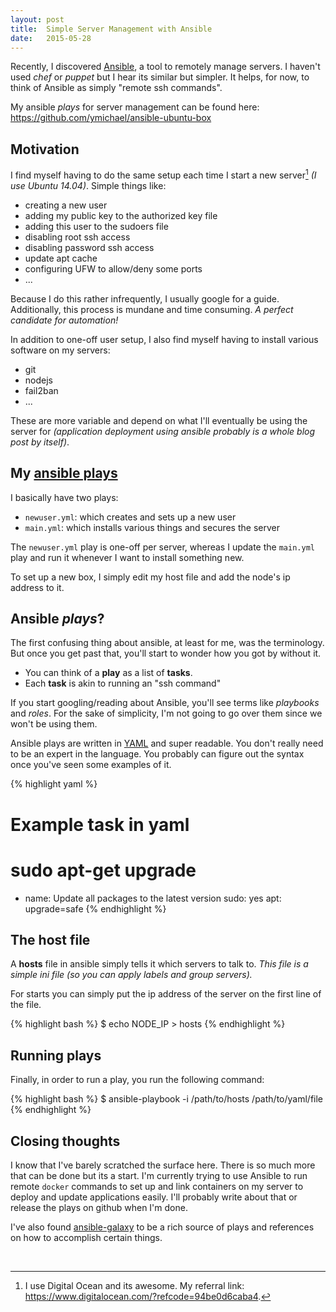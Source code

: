 ```yaml
---
layout: post
title:  Simple Server Management with Ansible
date:   2015-05-28
---
```


Recently, I discovered [Ansible](http://www.ansible.com/home), a tool to remotely manage servers. I haven't used _chef_ or _puppet_ but I hear its similar but simpler. It helps, for now, to think of Ansible as simply "remote ssh commands".

My ansible _plays_ for server management can be found here: <https://github.com/ymichael/ansible-ubuntu-box>
<!--more-->

## Motivation

I find myself having to do the same setup each time I start a new server[^1] _(I use Ubuntu 14.04)_. Simple things like:

- creating a new user
- adding my public key to the authorized key file
- adding this user to the sudoers file
- disabling root ssh access
- disabling password ssh access
- update apt cache
- configuring UFW to allow/deny some ports
- ...

Because I do this rather infrequently, I usually google for a guide. Additionally, this process is mundane and time consuming. _A perfect candidate for automation!_

In addition to one-off user setup, I also find myself having to install various software on my servers:

- git
- nodejs
- fail2ban
- ...

These are more variable and depend on what I'll eventually be using the server for _(application deployment using ansible probably is a whole blog post by itself)_.

## My [ansible plays](https://github.com/ymichael/ansible-ubuntu-box)

I basically have two plays:

- `newuser.yml`: which creates and sets up a new user
- `main.yml`: which installs various things and secures the server

The `newuser.yml` play is one-off per server, whereas I update the `main.yml` play and run it whenever I want to install something new.

To set up a new box, I simply edit my host file and add the node's ip address to it.

## Ansible _plays_?

The first confusing thing about ansible, at least for me, was the terminology. But once you get past that, you'll start to wonder how you got by without it.

- You can think of a __play__ as a list of __tasks__.
- Each __task__ is akin to running an "ssh command"

If you start googling/reading about Ansible, you'll see terms like _playbooks_ and _roles_. For the sake of simplicity, I'm not going to go over them since we won't be using them.

Ansible plays are written in [YAML](http://yaml.org/) and super readable. You don't really need to be an expert in the language. You probably can figure out the syntax once you've seen some examples of it.

{% highlight yaml %}
# Example task in yaml
# sudo apt-get upgrade
- name: Update all packages to the latest version
  sudo: yes
  apt: upgrade=safe
{% endhighlight %}

## The host file

A __hosts__ file in ansible simply tells it which servers to talk to. _This file is a simple ini file (so you can apply labels and group servers)._ 

For starts you can simply put the ip address of the server on the first line of the file.

{% highlight bash %}
$ echo NODE_IP > hosts
{% endhighlight %}

## Running plays

Finally, in order to run a play, you run the following command:

{% highlight bash %}
$ ansible-playbook -i /path/to/hosts /path/to/yaml/file
{% endhighlight %}

## Closing thoughts

I know that I've barely scratched the surface here. There is so much more that can be done but its a start. I'm currently trying to use Ansible to run remote `docker` commands to set up and link containers on my server to deploy and update applications easily. I'll probably write about that or release the plays on github when I'm done.

I've also found [ansible-galaxy](https://galaxy.ansible.com/) to be a rich source of plays and references on how to accomplish certain things.

<br>

[^1]: I use Digital Ocean and its awesome. My referral link: <https://www.digitalocean.com/?refcode=94be0d6caba4>.
